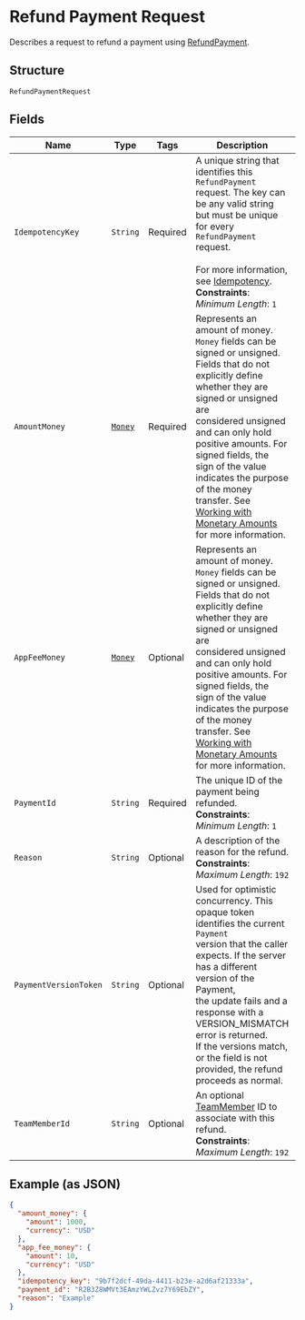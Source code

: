 
# Refund Payment Request

Describes a request to refund a payment using [RefundPayment](/doc/api/refunds.md#refund-payment).

## Structure

`RefundPaymentRequest`

## Fields

| Name | Type | Tags | Description | Getter |
|  --- | --- | --- | --- | --- |
| `IdempotencyKey` | `String` | Required | A unique string that identifies this `RefundPayment` request. The key can be any valid string<br>but must be unique for every `RefundPayment` request.<br><br>For more information, see [Idempotency](https://developer.squareup.com/docs/working-with-apis/idempotency).<br>**Constraints**: *Minimum Length*: `1` | String getIdempotencyKey() |
| `AmountMoney` | [`Money`](/doc/models/money.md) | Required | Represents an amount of money. `Money` fields can be signed or unsigned.<br>Fields that do not explicitly define whether they are signed or unsigned are<br>considered unsigned and can only hold positive amounts. For signed fields, the<br>sign of the value indicates the purpose of the money transfer. See<br>[Working with Monetary Amounts](https://developer.squareup.com/docs/build-basics/working-with-monetary-amounts)<br>for more information. | Money getAmountMoney() |
| `AppFeeMoney` | [`Money`](/doc/models/money.md) | Optional | Represents an amount of money. `Money` fields can be signed or unsigned.<br>Fields that do not explicitly define whether they are signed or unsigned are<br>considered unsigned and can only hold positive amounts. For signed fields, the<br>sign of the value indicates the purpose of the money transfer. See<br>[Working with Monetary Amounts](https://developer.squareup.com/docs/build-basics/working-with-monetary-amounts)<br>for more information. | Money getAppFeeMoney() |
| `PaymentId` | `String` | Required | The unique ID of the payment being refunded.<br>**Constraints**: *Minimum Length*: `1` | String getPaymentId() |
| `Reason` | `String` | Optional | A description of the reason for the refund.<br>**Constraints**: *Maximum Length*: `192` | String getReason() |
| `PaymentVersionToken` | `String` | Optional | Used for optimistic concurrency. This opaque token identifies the current `Payment`<br>version that the caller expects. If the server has a different version of the Payment,<br>the update fails and a response with a VERSION_MISMATCH error is returned.<br>If the versions match, or the field is not provided, the refund proceeds as normal. | String getPaymentVersionToken() |
| `TeamMemberId` | `String` | Optional | An optional [TeamMember](/doc/models/team-member.md) ID to associate with this refund.<br>**Constraints**: *Maximum Length*: `192` | String getTeamMemberId() |

## Example (as JSON)

```json
{
  "amount_money": {
    "amount": 1000,
    "currency": "USD"
  },
  "app_fee_money": {
    "amount": 10,
    "currency": "USD"
  },
  "idempotency_key": "9b7f2dcf-49da-4411-b23e-a2d6af21333a",
  "payment_id": "R2B3Z8WMVt3EAmzYWLZvz7Y69EbZY",
  "reason": "Example"
}
```

